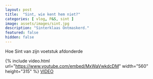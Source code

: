 ```yaml
---
layout: post
title:  "Sint, wie kent hem niet?"
categories: [ vlog, P&S, sint ]
image: assets/images/sint.jpg
description: "Sinterklaas Ontmaskerd."
featured: false
hidden: false
---
```


Hoe Sint van zijn voetstuk afdonderde

{% include video.html url="https://www.youtube.com/embed/MxWaVwkdcDM" width="560" height="315" %}
[VIDEO](https://www.youtube.com/watch?v=MxWaVwkdcDM)
